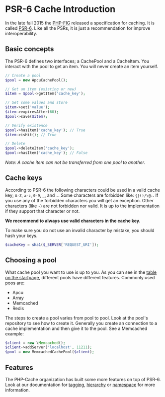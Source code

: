 # PSR-6 Cache Introduction
 
In the late fall 2015 the [PHP-FIG](http://www.php-fig.org/) released a specification
for caching. It is called [PSR-6](http://www.php-fig.org/psr/psr-6/). Like all the 
PSRs, it is just a recommendation for improve interoperability. 

## Basic concepts

The PSR-6 defines two interfaces; a CachePool and a CacheItem. You interact with the 
pool to get an item. You will never create an item yourself. 

```php
// Create a pool
$pool = new ApcuCachePool();

// Get an item (existing or new)
$item = $pool->getItem('cache_key');

// Set some values and store
$item->set('value');
$item->expiresAfter(60);
$pool->save($item);

// Verify existence
$pool->hasItem('cache_key'); // True
$item->isHit(); // True

// Delete
$pool->deleteItem('cache_key');
$pool->hasItem('cache_key'); // False
```
 
 
*Note: A cache item can not be transferred from one pool to another.*

## Cache keys

According to PSR-6 the following characters could be used in a valid cache key; 
`A-Z`, `a-z`, `0-9`, `_`, and `.`. Some characters are forbidden like: `{}()/\@:`. If
you use any of the forbidden characters you will get an exception. Other characters
(like `-`) are not forbidden nor valid. It is up to the implementation if they support
that character or not. 

**We recommend to always use valid characters in the cache key.**

To make sure you do not use an invalid character by mistake, you should hash your keys. 
 
```php
$cacheKey = sha1($_SERVER['REQUEST_URI']);
```

## Choosing a pool

What cache pool you  want to use is up to you. As you can see in the 
[table on the startpage](index.md#cache-pool-implementations), different pools have
different features. Commonly used poos are: 
* Apcu
* Array
* Memcached
* Redis

The steps to create a pool varies from pool to pool. Look at the pool's repository
to see how to create it. Generally you create an connection to a cache implementation
and then give it to the pool. See a Memcached example: 

```php
$client = new \Memcached();
$client->addServer('localhost', 11211);
$pool = new MemcachedCachePool($client);
```


## Features

The PHP-Cache organization has built some more features on top of PSR-6. Look at our
documentation for [tagging](tagging.md), [hierarchy](hierachy.md) or 
[namespace](namespace.md) for more information.

